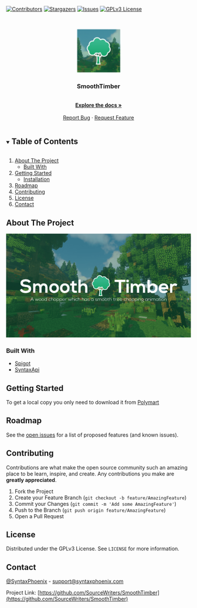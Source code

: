 <!--
*** Thanks for checking out the Best-README-Template. If you have a suggestion
*** that would make this better, please fork the vCompat and create a pull request
*** or simply open an issue with the tag "enhancement".
*** Thanks again! Now go create something AMAZING! :D
***
***
***
*** To avoid retyping too much info. Do a search and replace for the following:
*** SourceWriters, vCompat, twitter_handle, email, vCompat, project_description
-->



<!-- PROJECT SHIELDS -->
<!--
*** I'm using markdown "reference style" links for readability.
*** Reference links are enclosed in brackets [ ] instead of parentheses ( ).
*** See the bottom of this document for the declaration of the reference variables
*** for contributors-url, forks-url, etc. This is an optional, concise syntax you may use.
*** https://www.markdownguide.org/basic-syntax/#reference-style-links
-->
[![Contributors][contributors-shield]][contributors-url]
[![Stargazers][stars-shield]][stars-url]
[![Issues][issues-shield]][issues-url]
[![GPLv3 License][license-shield]][license-url]



<!-- PROJECT LOGO -->
<br />
<p align="center">
  <a href="https://github.com/SourceWriters/SmoothTimber">
    <img src="images/logo.png" alt="Logo" width="121" height="121"/>
  </a>

  <h3 align="center">SmoothTimber</h3>

  <p align="center">
    <!-- TODO: project_description -->
    <br />
    <a href="https://confluence.syntaxphoenix.com/display/SMTIM"><strong>Explore the docs »</strong></a>
    <br />
    <br />
    <a href="https://github.com/SourceWriters/SmoothTimber/issues/new?labels=Bug&template=bug_report.md&title=%5BBUG%5D+Some+bug+that+happend">Report Bug</a>
    ·
    <a href="https://github.com/SourceWriters/SmoothTimber/issues/new?labels=Enhancement%2C+Priority%3A+Optional&template=feature_request.md&title=%5BFEATURE%5D+Some+feature+that+could+be+cool">Request Feature</a>
  </p>
</p>



<!-- TABLE OF CONTENTS -->
<details open="open">
  <summary><h2 style="display: inline-block">Table of Contents</h2></summary>
  <ol>
    <li>
      <a href="#about-the-project">About The Project</a>
      <ul>
        <li><a href="#built-with">Built With</a></li>
      </ul>
    </li>
    <li>
      <a href="#getting-started">Getting Started</a>
      <ul>
        <li><a href="#installation">Installation</a></li>
      </ul>
    </li>
    <li><a href="#roadmap">Roadmap</a></li>
    <li><a href="#contributing">Contributing</a></li>
    <li><a href="#license">License</a></li>
    <li><a href="#contact">Contact</a></li>
  </ol>
</details>



<!-- ABOUT THE PROJECT -->
## About The Project

<img src="images/banner.png" alt="SmoothTimber Banner"/>


### Built With

* [Spigot](https://hub.spigotmc.org/stash/projects/SPIGOT/repos/spigot/browse)
* [SyntaxApi](https://github.com/SyntaxPhoenix/syntaxapi)

<!-- GETTING STARTED -->
## Getting Started

To get a local copy you only need to download it from [Polymart](https://polymart.org/resource/smoothtimber.103)



<!-- ROADMAP -->
## Roadmap

See the [open issues](https://github.com/SourceWriters/SmoothTimber/issues) for a list of proposed features (and known issues).



<!-- CONTRIBUTING -->
## Contributing

Contributions are what make the open source community such an amazing place to be learn, inspire, and create. Any contributions you make are **greatly appreciated**.

1. Fork the Project
2. Create your Feature Branch (`git checkout -b feature/AmazingFeature`)
3. Commit your Changes (`git commit -m 'Add some AmazingFeature'`)
4. Push to the Branch (`git push origin feature/AmazingFeature`)
5. Open a Pull Request



<!-- LICENSE -->
## License

Distributed under the GPLv3 License. See `LICENSE` for more information.



<!-- CONTACT -->
## Contact

[@SyntaxPhoenix](https://twitter.com/SyntaxPhoenix) - support@syntaxphoenix.com

Project Link: [https://github.com/SourceWriters/SmoothTimber](https://github.com/SourceWriters/SmoothTimber)





<!-- MARKDOWN LINKS & IMAGES -->
<!-- https://www.markdownguide.org/basic-syntax/#reference-style-links -->
[contributors-shield]: https://img.shields.io/github/contributors/SourceWriters/SmoothTimber.svg?style=flat-square
[contributors-url]: https://github.com/SourceWriters/SmoothTimber/graphs/contributors
[stars-shield]: https://img.shields.io/github/stars/SourceWriters/SmoothTimber.svg?style=flat-square
[stars-url]: https://github.com/SourceWriters/SmoothTimber/stargazers
[issues-shield]: https://img.shields.io/github/issues/SourceWriters/SmoothTimber.svg?style=flat-square
[issues-url]: https://github.com/SourceWriters/SmoothTimber/issues
[license-shield]: https://img.shields.io/github/license/SourceWriters/SmoothTimber.svg?style=flat-square
[license-url]: https://github.com/SourceWriters/SmoothTimber/blob/master/LICENSE
